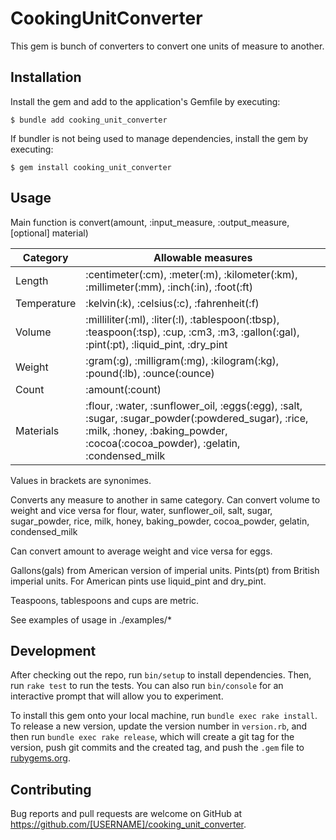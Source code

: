 # CookingUnitConverter

This gem is bunch of converters to convert one units of measure to another.


## Installation

Install the gem and add to the application's Gemfile by executing:

    $ bundle add cooking_unit_converter

If bundler is not being used to manage dependencies, install the gem by executing:

    $ gem install cooking_unit_converter

## Usage

Main function is convert(amount, :input_measure, :output_measure, [optional] material)

| Category | Allowable measures |
| ------ | ------ |
| Length | :centimeter(:cm), :meter(:m), :kilometer(:km), :millimeter(:mm), :inch(:in), :foot(:ft) |
| Temperature | :kelvin(:k), :celsius(:c), :fahrenheit(:f)|
| Volume | :milliliter(:ml), :liter(:l), :tablespoon(:tbsp), :teaspoon(:tsp), :cup, :cm3, :m3, :gallon(:gal), :pint(:pt), :liquid_pint, :dry_pint |
| Weight | :gram(:g), :milligram(:mg), :kilogram(:kg), :pound(:lb), :ounce(:ounce) |
| Count  | :amount(:count) |
| Materials | :flour, :water, :sunflower_oil, :eggs(:egg), :salt, :sugar, :sugar_powder(:powdered_sugar), :rice, :milk, :honey, :baking_powder, :cocoa(:cocoa_powder), :gelatin, :condensed_milk|

Values in brackets are synonimes.

Converts any measure to another in same category.
Can convert volume to weight and vice versa for flour, water, sunflower_oil, salt, sugar, sugar_powder, rice, milk, honey, baking_powder, cocoa_powder, gelatin, condensed_milk

Can convert amount to average weight and vice versa for eggs.

Gallons(gals) from American version of imperial units.
Pints(pt) from British imperial units.
For American pints use liquid_pint and dry_pint.

Teaspoons, tablespoons and cups are metric.

See examples of usage in ./examples/*

## Development

After checking out the repo, run `bin/setup` to install dependencies. Then, run `rake test` to run the tests. You can also run `bin/console` for an interactive prompt that will allow you to experiment.

To install this gem onto your local machine, run `bundle exec rake install`. To release a new version, update the version number in `version.rb`, and then run `bundle exec rake release`, which will create a git tag for the version, push git commits and the created tag, and push the `.gem` file to [rubygems.org](https://rubygems.org).

## Contributing

Bug reports and pull requests are welcome on GitHub at https://github.com/[USERNAME]/cooking_unit_converter.
